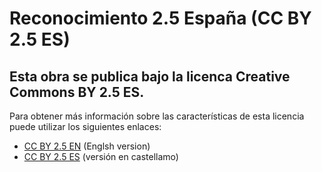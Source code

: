 # Reconocimiento 2.5 España (CC BY 2.5 ES)

## Esta obra se publica bajo la licenca Creative Commons BY 2.5 ES. 

Para obtener más información sobre las características de esta licencia puede utilizar los siguientes enlaces:
 * [CC BY 2.5 EN](https://creativecommons.org/licenses/by/2.5/legalcode) (Englsh version)
 * [CC BY 2.5 ES](https://creativecommons.org/licenses/by/2.5/es/legalcode.es) (versión en castellamo)
